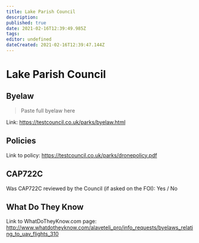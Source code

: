 ```yaml
---
title: Lake Parish Council
description: 
published: true
date: 2021-02-16T12:39:49.985Z
tags: 
editor: undefined
dateCreated: 2021-02-16T12:39:47.144Z
---
```


# Lake Parish Council


## Byelaw
> Paste full byelaw here

Link:
https://testcouncil.co.uk/parks/byelaw.html

## Policies
Link to policy:
https://testcouncil.co.uk/parks/dronepolicy.pdf

## CAP722C

Was CAP722C reviewed by the Council (if asked on the FOI): Yes / No

## What Do They Know

Link to WhatDoTheyKnow.com page:
http://www.whatdotheyknow.com/alaveteli_pro/info_requests/byelaws_relating_to_uav_flights_310

